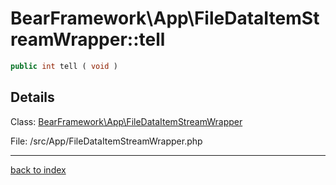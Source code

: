 # BearFramework\App\FileDataItemStreamWrapper::tell

```php
public int tell ( void )
```

## Details

Class: [BearFramework\App\FileDataItemStreamWrapper](bearframework.app.filedataitemstreamwrapper.class.md)

File: /src/App/FileDataItemStreamWrapper.php

---

[back to index](index.md)

